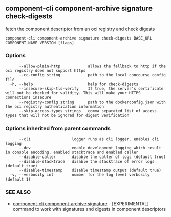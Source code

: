 ## component-cli component-archive signature check-digests

fetch the component descriptor from an oci registry and check digests

```
component-cli component-archive signature check-digests BASE_URL COMPONENT_NAME VERSION [flags]
```

### Options

```
      --allow-plain-http            allows the fallback to http if the oci registry does not support https
      --cc-config string            path to the local concourse config file
  -h, --help                        help for check-digests
      --insecure-skip-tls-verify    If true, the server's certificate will not be checked for validity. This will make your HTTPS connections insecure
      --registry-config string      path to the dockerconfig.json with the oci registry authentication information
      --skip-access-types strings   comma separated list of access types that will not be ignored for digest verification
```

### Options inherited from parent commands

```
      --cli                  logger runs as cli logger. enables cli logging
      --dev                  enable development logging which result in console encoding, enabled stacktrace and enabled caller
      --disable-caller       disable the caller of logs (default true)
      --disable-stacktrace   disable the stacktrace of error logs (default true)
      --disable-timestamp    disable timestamp output (default true)
  -v, --verbosity int        number for the log level verbosity (default 1)
```

### SEE ALSO

* [component-cli component-archive signature](component-cli_component-archive_signature.md)	 - [EXPERIMENTAL] command to work with signatures and digests in component descriptors

